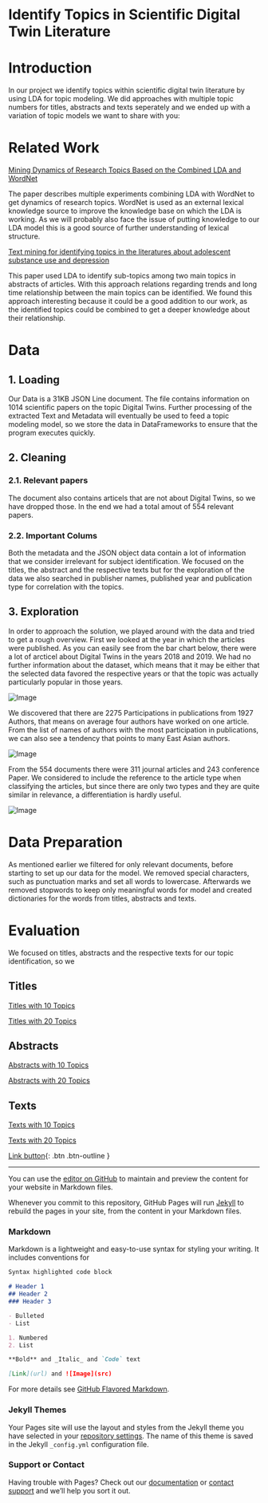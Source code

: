 # Identify Topics in Scientific Digital Twin Literature

# Introduction

In our project we identify topics within scientific digital twin literature by using LDA for topic modeling.
We did approaches with multiple topic numbers for titles, abstracts and texts seperately and we ended up with a variation of topic models we want to share with you:

# Related Work

[Mining Dynamics of Research Topics Based on the Combined LDA and WordNet](https://ieeexplore.ieee.org/abstract/document/8580532)

The paper describes multiple experiments combining LDA with WordNet to get dynamics of research topics. WordNet is used as an external lexical knowledge source to improve the knowledge base on which the LDA is working. As we will probably also face the issue of putting knowledge to our LDA model this is a good source of further understanding of lexical structure.

[Text mining for identifying topics in the literatures about adolescent substance use and depression](https://link.springer.com/article/10.1186/s12889-016-2932-1)

This paper used LDA to identify sub-topics among two main topics in abstracts of articles. With this approach relations regarding trends and long time relationship between the main topics can be identified. We found this approach interesting because it could be a good addition to our work, as the identified topics could be combined to get a deeper knowledge about their relationship. 

# Data

## 1. Loading

Our Data is a 31KB JSON Line document. The file contains information on 1014 scientific papers on the topic Digital Twins. Further processing of the extracted Text and Metadata will eventually be used to feed a topic modeling model, so we store the data in DataFrameworks to ensure that the program executes quickly.

## 2. Cleaning

### 2.1. Relevant papers

The document also contains articels that are not about Digital Twins, so we have dropped those. In the end we had a total amout of 554 relevant papers.

### 2.2. Important Colums

Both the metadata and the JSON object data contain a lot of information that we consider irrelevant for subject identification. We focused on the titles, the abstract and the respective texts but for the exploration of the data we also searched in publisher names, published year and publication type for correlation with the topics.

## 3. Exploration 

In order to approach the solution, we played around with the data and tried to get a rough overview. First we looked at the year in which the articles were published. As you can easily see from the bar chart below, there were a lot of arcticel about Digital Twins in the years 2018 and 2019. We had no further information about the dataset, which means that it may be either that the selected data favored the respective years or that the topic was actually particularly popular in those years.

![Image](https://jappes0815.github.io/ML4B/Papers_Years.PNG)

We discovered that there are 2275 Participations in publications from 1927 Authors, that means on average four authors have worked on one article. From the list of names of authors with the most participation in publications, we can also see a tendency that points to many East Asian authors.

![Image](https://jappes0815.github.io/ML4B/Papers_Authors.PNG)

From the 554 documents there were 311 journal articles and 243 conference Paper. We considered to include the reference to the article type when classifying the articles, but since there are only two types and they are quite similar in relevance, a differentiation is hardly useful.

![Image](https://jappes0815.github.io/ML4B/Papers_Type.PNG)


# Data Preparation

As mentioned earlier we filtered for only relevant documents, before starting to set up our data for the model. We removed special characters, such as punctuation marks and set all words to lowercase. Afterwards we removed stopwords to keep only meaningful words for model and created dictionaries for the words from titles, abstracts and texts.

# Evaluation

We focused on titles, abstracts and the respective texts for our topic identification, so we 






## Titles

[Titles with 10 Topics](https://jappes0815.github.io/ML4B/topics_title_lda10.html)

[Titles with 20 Topics](https://jappes0815.github.io/ML4B/topics_title_lda20.html)

## Abstracts

[Abstracts with 10 Topics](https://jappes0815.github.io/ML4B/topics_abstract_lda10.html)

[Abstracts with 20 Topics](https://jappes0815.github.io/ML4B/topics_abstract_lda20.html)


## Texts

[Texts with 10 Topics](https://jappes0815.github.io/ML4B/topics_text_lda10.html)

[Texts with 20 Topics](https://jappes0815.github.io/ML4B/topics_text_lda20.html)

[Link button](https://jappes0815.github.io/ML4B/issue_lda_2016.html){: .btn .btn-outline }
____________________________________________________________________________________________________________________

You can use the [editor on GitHub](https://github.com/Jappes0815/ML4B/edit/gh-pages/index.md) to maintain and preview the content for your website in Markdown files.

Whenever you commit to this repository, GitHub Pages will run [Jekyll](https://jekyllrb.com/) to rebuild the pages in your site, from the content in your Markdown files.

### Markdown

Markdown is a lightweight and easy-to-use syntax for styling your writing. It includes conventions for

```markdown
Syntax highlighted code block

# Header 1
## Header 2
### Header 3

- Bulleted
- List

1. Numbered
2. List

**Bold** and _Italic_ and `Code` text

[Link](url) and ![Image](src)
```

For more details see [GitHub Flavored Markdown](https://guides.github.com/features/mastering-markdown/).

### Jekyll Themes

Your Pages site will use the layout and styles from the Jekyll theme you have selected in your [repository settings](https://github.com/Jappes0815/ML4B/settings/pages). The name of this theme is saved in the Jekyll `_config.yml` configuration file.

### Support or Contact

Having trouble with Pages? Check out our [documentation](https://docs.github.com/categories/github-pages-basics/) or [contact support](https://support.github.com/contact) and we’ll help you sort it out.
